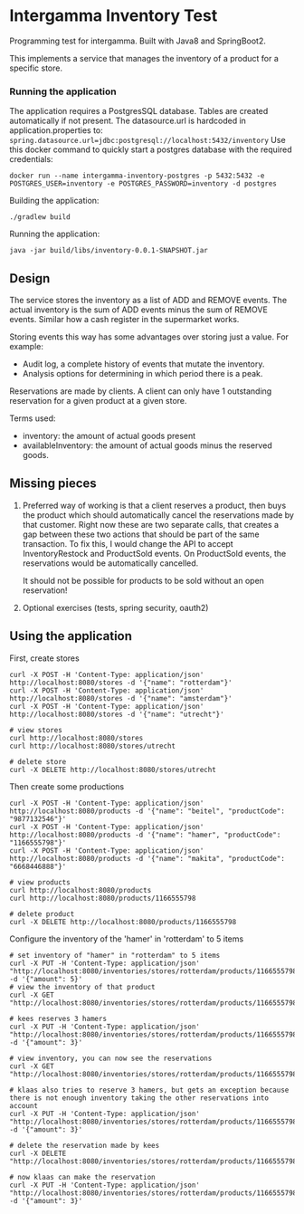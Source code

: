 # Intergamma Inventory Test

Programming test for intergamma. Built with Java8 and SpringBoot2.

This implements a service that manages the inventory of a product for a specific store. 

### Running the application

The application requires a PostgresSQL database. Tables are created automatically if not present. 
The datasource.url is hardcoded in application.properties to: `spring.datasource.url=jdbc:postgresql://localhost:5432/inventory`
Use this docker command to quickly start a postgres database with the required credentials:

    docker run --name intergamma-inventory-postgres -p 5432:5432 -e POSTGRES_USER=inventory -e POSTGRES_PASSWORD=inventory -d postgres

Building the application:

    ./gradlew build
    
Running the application:

    java -jar build/libs/inventory-0.0.1-SNAPSHOT.jar

## Design

The service stores the inventory as a list of ADD and REMOVE events. The actual inventory is the sum of ADD events minus
the sum of REMOVE events. Similar how a cash register in the supermarket works. 

Storing events this way has some advantages over storing just a value. For example:
- Audit log, a complete history of events that mutate the inventory.
- Analysis options for determining in which period there is a peak.

Reservations are made by clients. A client can only have 1 outstanding reservation for a given product at a given
store. 

Terms used:

- inventory: the amount of actual goods present
- availableInventory: the amount of actual goods minus the reserved goods.

## Missing pieces

1. Preferred way of working is that a client reserves a product, then buys the product which should automatically cancel the 
   reservations made by that customer. Right now these are two separate calls, that creates a gap between these two actions
   that should be part of the same transaction. To fix this, I would change the API to accept InventoryRestock and ProductSold
   events. On ProductSold events, the reservations would be automatically cancelled. 
   
   It should not be possible for products to be sold without an open reservation!
   
1. Optional exercises (tests, spring security, oauth2)

## Using the application

First, create stores

    curl -X POST -H 'Content-Type: application/json' http://localhost:8080/stores -d '{"name": "rotterdam"}'
    curl -X POST -H 'Content-Type: application/json' http://localhost:8080/stores -d '{"name": "amsterdam"}'
    curl -X POST -H 'Content-Type: application/json' http://localhost:8080/stores -d '{"name": "utrecht"}'
    
    # view stores
    curl http://localhost:8080/stores
    curl http://localhost:8080/stores/utrecht
    
    # delete store
    curl -X DELETE http://localhost:8080/stores/utrecht
    
Then create some productions 

    curl -X POST -H 'Content-Type: application/json' http://localhost:8080/products -d '{"name": "beitel", "productCode": "9877132546"}'
    curl -X POST -H 'Content-Type: application/json' http://localhost:8080/products -d '{"name": "hamer", "productCode": "1166555798"}'
    curl -X POST -H 'Content-Type: application/json' http://localhost:8080/products -d '{"name": "makita", "productCode": "6668446888"}'
    
    # view products
    curl http://localhost:8080/products
    curl http://localhost:8080/products/1166555798
    
    # delete product
    curl -X DELETE http://localhost:8080/products/1166555798
    
Configure the inventory of the 'hamer' in 'rotterdam' to 5 items

    # set inventory of "hamer" in "rotterdam" to 5 items
    curl -X PUT -H 'Content-Type: application/json' "http://localhost:8080/inventories/stores/rotterdam/products/1166555798" -d '{"amount": 5}'
    # view the inventory of that product
    curl -X GET "http://localhost:8080/inventories/stores/rotterdam/products/1166555798"
    
    # kees reserves 3 hamers
    curl -X PUT -H 'Content-Type: application/json' "http://localhost:8080/inventories/stores/rotterdam/products/1166555798/reservations/kees" -d '{"amount": 3}'
    
    # view inventory, you can now see the reservations
    curl -X GET "http://localhost:8080/inventories/stores/rotterdam/products/1166555798"
    
    # klaas also tries to reserve 3 hamers, but gets an exception because there is not enough inventory taking the other reservations into account
    curl -X PUT -H 'Content-Type: application/json' "http://localhost:8080/inventories/stores/rotterdam/products/1166555798/reservations/klaas" -d '{"amount": 3}'
    
    # delete the reservation made by kees
    curl -X DELETE  "http://localhost:8080/inventories/stores/rotterdam/products/1166555798/reservations/kees"
    
    # now klaas can make the reservation
    curl -X PUT -H 'Content-Type: application/json' "http://localhost:8080/inventories/stores/rotterdam/products/1166555798/reservations/kees" -d '{"amount": 3}'
    
    